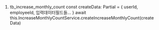 1. tb_increase_monthly_count
   const createData: Partial<IncreaseMonthlyCount> = {
   userId,
   employeeId,
   입력데이터필드들...
   }
   await this.IncreaseMonthlyCountService.createIncreaseMonthlyCount(createData)
